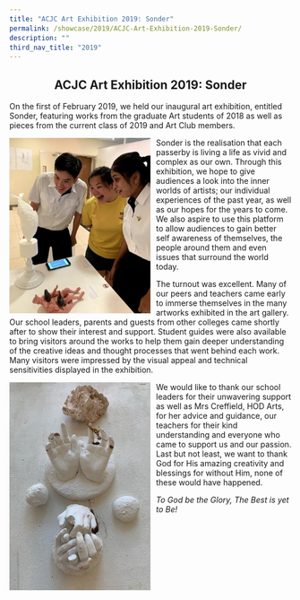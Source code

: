 ```yaml
---
title: "ACJC Art Exhibition 2019: Sonder"
permalink: /showcase/2019/ACJC-Art-Exhibition-2019-Sonder/
description: ""
third_nav_title: "2019"
---
```

## <center> ACJC Art Exhibition 2019: Sonder </center>

On the first of February 2019, we held our inaugural art exhibition, entitled Sonder, featuring works from the graduate Art students of 2018 as well as pieces from the current class of 2019 and Art Club members.

<img src="/images/unnamed.jpeg" style= "width: 50%; margin-right:10px;" align = "left"> Sonder is the realisation that each passerby is living a life as vivid and complex as our own. Through this exhibition, we hope to give audiences a look into the inner worlds of artists; our individual experiences of the past year, as well as our hopes for the years to come. We also aspire to use this platform to allow audiences to gain better self awareness of themselves, the people around them and even issues that surround the world today.

The turnout was excellent. Many of our peers and teachers came early to immerse themselves in the many artworks exhibited in the art gallery. Our school leaders, parents and guests from other colleges came shortly after to show their interest and support. Student guides were also available to bring visitors around the works to help them gain deeper understanding of the creative ideas and thought processes that went behind each work. Many visitors were impressed by the visual appeal and technical sensitivities displayed in the exhibition.


<img src="/images/IMG_4249%20(1).jpeg" style= "width: 50%; margin-right:10px;" align = "left"> We would like to thank our school leaders for their unwavering support as well as Mrs Creffield, HOD Arts, for her advice and guidance, our teachers for their kind understanding and everyone who came to support us and our passion. Last but not least, we want to thank God for His amazing creativity and blessings for without Him, none of these would have happened.

  

_To God be the Glory, The Best is yet to Be!_


